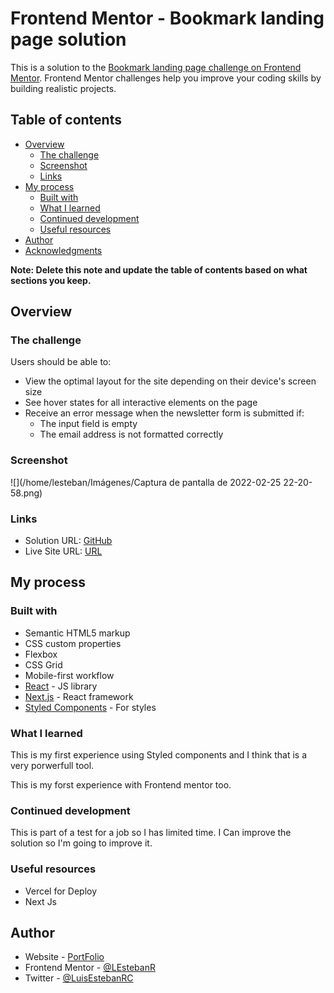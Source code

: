 # Frontend Mentor - Bookmark landing page solution

This is a solution to the [Bookmark landing page challenge on Frontend Mentor](https://www.frontendmentor.io/challenges/bookmark-landing-page-5d0b588a9edda32581d29158). Frontend Mentor challenges help you improve your coding skills by building realistic projects. 

## Table of contents

- [Overview](#overview)
  - [The challenge](#the-challenge)
  - [Screenshot](#screenshot)
  - [Links](#links)
- [My process](#my-process)
  - [Built with](#built-with)
  - [What I learned](#what-i-learned)
  - [Continued development](#continued-development)
  - [Useful resources](#useful-resources)
- [Author](#author)
- [Acknowledgments](#acknowledgments)

**Note: Delete this note and update the table of contents based on what sections you keep.**

## Overview

### The challenge

Users should be able to:

- View the optimal layout for the site depending on their device's screen size
- See hover states for all interactive elements on the page
- Receive an error message when the newsletter form is submitted if:
  - The input field is empty
  - The email address is not formatted correctly

### Screenshot

![](/home/lesteban/Imágenes/Captura de pantalla de 2022-02-25 22-20-58.png)



### Links

- Solution URL: [GitHub](https://github.com/LEstebanR/testTerapiaMia)
- Live Site URL: [URL](http://test-terapia-mia.vercel.app/)

## My process

### Built with

- Semantic HTML5 markup
- CSS custom properties
- Flexbox
- CSS Grid
- Mobile-first workflow
- [React](https://reactjs.org/) - JS library
- [Next.js](https://nextjs.org/) - React framework
- [Styled Components](https://styled-components.com/) - For styles



### What I learned

This is my first experience using Styled components and I think that is a very porwerfull tool.

This is my forst experience with Frontend mentor too. 

### Continued development

This is part of a test for a job so I has limited time. I Can improve the solution so I'm going to improve it.

### Useful resources

- Vercel for Deploy
- Next Js 

## Author

- Website - [PortFolio](https://lestebanr.github.io/portfolio/)
- Frontend Mentor - [@LEstebanR](https://www.frontendmentor.io/profile/LEstebanR)
- Twitter - [@LuisEstebanRC](https://twitter.com/LuisEstebanRC)

